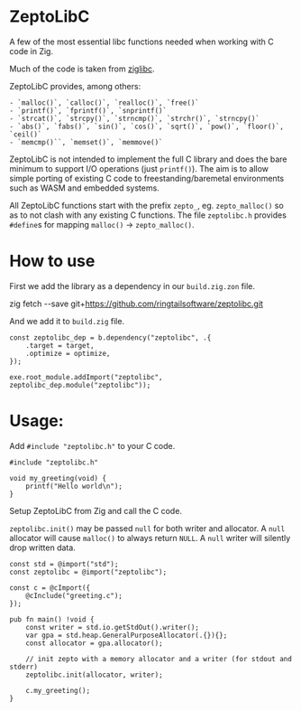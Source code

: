 # ZeptoLibC

A few of the most essential libc functions needed when working with C code in Zig.

Much of the code is taken from [ziglibc](https://github.com/marler8997/ziglibc).

ZeptoLibC provides, among others:

    - `malloc()`, `calloc()`, `realloc()`, `free()`
    - `printf()`, `fprintf()`, `snprintf()`
    - `strcat()`, `strcpy()`, `strncmp()`, `strchr()`, `strncpy()`
    - `abs()`, `fabs()`, `sin()`, `cos()`, `sqrt()`, `pow()`, `floor()`, `ceil()`
    - `memcmp()``, `memset()`, `memmove()`

ZeptoLibC is not intended to implement the full C library and does the bare minimum to support I/O operations (just `printf()`). The aim is to allow simple porting of existing C code to freestanding/baremetal environments such as WASM and embedded systems.

All ZeptoLibC functions start with the prefix `zepto_`, eg. `zepto_malloc()` so as to not clash with any existing C functions. The file `zeptolibc.h` provides `#define`s for mapping `malloc()` -> `zepto_malloc()`.

# How to use

First we add the library as a dependency in our `build.zig.zon` file.

zig fetch --save git+https://github.com/ringtailsoftware/zeptolibc.git

And we add it to `build.zig` file.
```zig
const zeptolibc_dep = b.dependency("zeptolibc", .{
    .target = target,
    .optimize = optimize,
});

exe.root_module.addImport("zeptolibc", zeptolibc_dep.module("zeptolibc"));
```

# Usage:

Add `#include "zeptolibc.h"` to your C code.

    #include "zeptolibc.h"

    void my_greeting(void) {
        printf("Hello world\n");
    }

Setup ZeptoLibC from Zig and call the C code.

`zeptolibc.init()` may be passed `null` for both writer and allocator. A `null` allocator will cause `malloc()` to always return `NULL`. A `null` writer will silently drop written data.

    const std = @import("std");
    const zeptolibc = @import("zeptolibc");

    const c = @cImport({
        @cInclude("greeting.c");
    });

    pub fn main() !void {
        const writer = std.io.getStdOut().writer();
        var gpa = std.heap.GeneralPurposeAllocator(.{}){};
        const allocator = gpa.allocator();

        // init zepto with a memory allocator and a writer (for stdout and stderr)
        zeptolibc.init(allocator, writer);

        c.my_greeting();
    }


